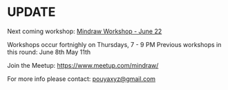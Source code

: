 # UPDATE

Next coming workshop: [Mindraw Workshop - June 22](https://www.meetup.com/mindraw/events/240662394/)

Workshops occur fortnighly on Thursdays, 7 - 9 PM
Previous workshops in this round:
June 8th
May 11th


Join the Meetup:
https://www.meetup.com/mindraw/

For more info please contact: pouyaxyz@gmail.com
